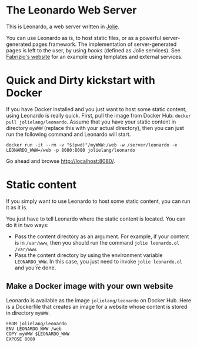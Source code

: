 #  The Leonardo Web Server

This is Leonardo, a web server written in [Jolie](https://www.jolie-lang.org/).

You can use Leonardo as is, to host static files, or as a powerful server-generated pages framework.
The implementation of server-generated pages is left to the user, by using _hooks_ (defined as Jolie services). See [Fabrizio's website](https://github.com/fmontesi/website) for an example using templates and external services.

# Quick and Dirty kickstart with Docker

If you have Docker installed and you just want to host some static content, using Leonardo is really quick.
First, pull the image from Docker Hub: `docker pull jolielang/leonardo`.
Assume that you have your static content in directory `myWWW` (replace this with your actual directory), then you can just run the following command and Leonardo will start.

```
docker run -it --rm -v "$(pwd)"/myWWW:/web -w /server/leonardo -e LEONARDO_WWW=/web -p 8080:8080 jolielang/leonardo
```

Go ahead and browse [http://localhost:8080/](http://localhost:8080/).

# Static content

If you simply want to use Leonardo to host some static content, you can run it as it is.

You just have to tell Leonardo where the static content is located. You can do it in two ways:

- Pass the content directory as an argument. For example, if your content is in `/var/www`, then you should run the command `jolie leonardo.ol /var/www`.
- Pass the content directory by using the environment variable `LEONARDO_WWW`. In this case, you just need to invoke `jolie leonardo.ol` and you're done.

## Make a Docker image with your own website

Leonardo is available as the image `jolielang/leonardo` on Docker Hub. Here is a Dockerfile that creates an image for a website whose content is stored in directory `myWWW`.

```
FROM jolielang/leonardo
ENV LEONARDO_WWW /web
COPY myWWW $LEONARDO_WWW
EXPOSE 8080
```
